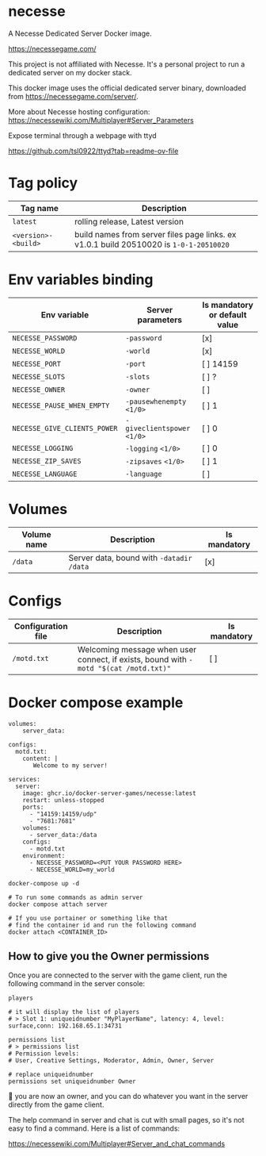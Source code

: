 # necesse

A Necesse Dedicated Server Docker image.

https://necessegame.com/

This project is not affiliated with Necesse.
It's a personal project to run a dedicated server on my docker stack.

This docker image uses the official dedicated server binary, downloaded from https://necessegame.com/server/.

More about Necesse hosting configuration: https://necessewiki.com/Multiplayer#Server_Parameters

Expose terminal through a webpage with ttyd

https://github.com/tsl0922/ttyd?tab=readme-ov-file

# Tag policy

| Tag name            | Description                                                                            |
|---------------------|----------------------------------------------------------------------------------------|
| `latest`            | rolling release, Latest version                                                        |
| `<version>-<build>` | build names from server files page links. ex v1.0.1 build 20510020 is `1-0-1-20510020` |

# Env variables binding

| Env variable                 | Server parameters                    | Is mandatory or default value |
|------------------------------|--------------------------------------|-------------------------------|
| `NECESSE_PASSWORD`           | `-password`                          | [x]                           |
| `NECESSE_WORLD`              | `-world`                             | [x]                           |
| `NECESSE_PORT`               | `-port`                              | [ ] 14159                     |
| `NECESSE_SLOTS`              | `-slots`                             | [ ] ?                         |
| `NECESSE_OWNER`              | `-owner`                             | [ ]                           |
| `NECESSE_PAUSE_WHEN_EMPTY`   | `-pausewhenempty` `<1/0>`            | [ ] 1                         |
| `NECESSE_GIVE_CLIENTS_POWER` | `-giveclientspower` `<1/0>`          | [ ] 0                         |
| `NECESSE_LOGGING`            | `-logging` `<1/0>`                   | [ ] 0                         |
| `NECESSE_ZIP_SAVES`          | `-zipsaves` `<1/0>`                  | [ ] 1                         |
| `NECESSE_LANGUAGE`           | `-language`                          | [ ]                           |

# Volumes

| Volume name | Description                              | Is mandatory |
|-------------|------------------------------------------|--------------|
| `/data`     | Server data, bound with `-datadir /data` | [x]          |

# Configs

| Configuration file | Description                                                                           | Is mandatory |
|--------------------|---------------------------------------------------------------------------------------|--------------|
| `/motd.txt`        | Welcoming message when user connect, if exists, bound with `-motd "$(cat /motd.txt)"` | [ ]          |

# Docker compose example

```compose
volumes:
    server_data:

configs:
  motd.txt:
    content: |
       Welcome to my server!

services:
  server:
    image: ghcr.io/docker-server-games/necesse:latest
    restart: unless-stopped
    ports:
      - "14159:14159/udp"
      - "7681:7681"
    volumes:
      - server_data:/data
    configs:
      - motd.txt
    environment:
      - NECESSE_PASSWORD=<PUT YOUR PASSWORD HERE>
      - NECESSE_WORLD=my_world
```

```console
docker-compose up -d

# To run some commands as admin server
docker compose attach server

# If you use portainer or something like that
# find the container id and run the following command
docker attach <CONTAINER_ID>
```

## How to give you the Owner permissions

Once you are connected to the server with the game client, run the following command in the server console:

```console
players

# it will display the list of players
# > Slot 1: uniqueidnumber "MyPlayerName", latency: 4, level: surface,conn: 192.168.65.1:34731

permissions list
# > permissions list
# Permission levels:
# User, Creative Settings, Moderator, Admin, Owner, Server

# replace uniqueidnumber
permissions set uniqueidnumber Owner
```

🎉 you are now an owner, and you can do whatever you want in the server directly from the game client.

The help command in server and chat is cut with small pages, so it's not easy to find a command.
Here is a list of commands:

https://necessewiki.com/Multiplayer#Server_and_chat_commands
